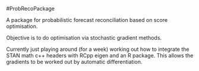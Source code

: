 #ProbRecoPackage

A package for probabilistic forecast reconciliation based on score optimisation.

Objective is to do optimisation via stochastic gradient methods.

Currently just playing around (for a week) working out how to integrate the STAN math c++ headers with RCpp eigen and an R package.  This allows the gradients to be worked out by automatic differentiation.
